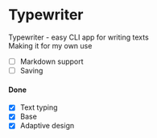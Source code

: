 # Typewriter
Typewriter - easy CLI app for writing texts    
Making it for my own use
- [ ] Markdown support
- [ ] Saving
#### Done
- [x] Text typing
- [x] Base
- [x] Adaptive design
